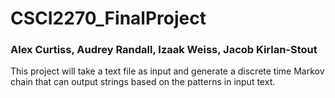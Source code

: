 # CSCI2270_FinalProject
### Alex Curtiss, Audrey Randall, Izaak Weiss, Jacob Kirlan-Stout

This project will take a text file as input and generate a discrete time Markov chain that can output strings based on the patterns in input text.
